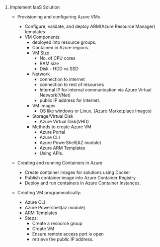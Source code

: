 1. Implement IaaS Solution
    - Provisioning and configuring Azure VMs
        - Configure, validate, and deploy ARM(Azure Resource Manager) templates
        - VM Components:
            - deployed into resource groups.
            - Contained in Azure regions.
            - VM Size
                - No. of CPU cores
                - RAM size
                - Disk - HDD vs SSD
            - Network
                - connection to internet
                - connection to rest of resources
                - Internal IP for internal communication via Azure Virtual Network(VNet)
                - public IP address for internet.
            - VM Images
                - OS like windows or Linux. (Azure Marketplace Images)
            - Storage/Virtual Disk
                - Azure Virtual Disk(VHD)
            - Methods to create Azure VM
                - Azure Portal
                - Azure CLI
                - Azure PowerShell(AZ module)
                - Azure ARM Templates
                - Using APIs.
    - Creating and running Containers in Azure
        - Create container images for solutions using Docker
        - Publish container image into Azure Container Registry
        - Deploy and run containers in Azure Container Instances.

   - Creating VM programmatically:
       - Azure CLI
       - Azure Powershell(az module)
       - ARM Templates
       - Steps:
           - Create a resource group
           - Create VM
           - Ensure remote access port is open
           - retrieve the public IP address.

